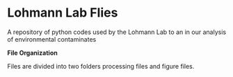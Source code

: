 # Lohmann Lab Flies
A repository of python codes used by the Lohmann Lab to an in our analysis of environmental contaminates 


**File Organization**

Files are divided into two folders processing files and figure files.
